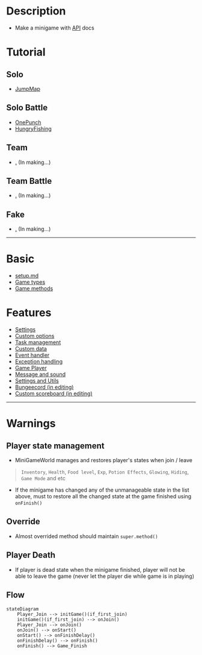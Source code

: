# Description
- Make a minigame with [API] docs



# Tutorial
## Solo
- [JumpMap](solo-JumpMap.md)

## Solo Battle
- [OnePunch](solobattle-OnePunch.md)
- [HungryFishing](solobattle-HungryFishing.md)

## Team
- [.](.) (In making...)

## Team Battle
- [.](.) (In making...)

## Fake
- [.](.) (In making...)

---


# Basic
- [setup.md](setup.md)
- [Game types](game-types.md)
- [Game methods](game-methods.md)



# Features
- [Settings](settings.md)
- [Custom options](custom-options.md)
- [Task management](task-management.md)
- [Custom data](custom-data.md)
- [Event handler](event-handler.md)
- [Exception handling](exception-handling.md)
- [Game Player](game-player.md)
- [Message and sound](message-and-sound.md)
- [Settings and Utils](settings-and-utils.md)
- [Bungeecord (in editing)](bungeecord.md)
- [Custom scoreboard (in editing)](custom-scoreboard.md)






---


# Warnings
## Player state management
- MiniGameWorld manages and restores player's states when join / leave
> `Inventory`, `Health`, `Food level`, `Exp`, `Potion Effects`, `Glowing`, `Hiding`, `Game Mode` and etc
- If the minigame has changed any of the unmanageable state in the list above, must to restore all the changed state at the game finished using `onFinish()`

## Override
- Almost overrided method should maintain `super.method()`

## Player Death
- If player is dead state when the minigame finished, player will not be able to leave the game (never let the player die while game is in playing)


## Flow
```mermaid
stateDiagram
    Player_Join --> initGame()(if_first_join)
    initGame()(if_first_join) --> onJoin()
    Player_Join --> onJoin()
    onJoin() --> onStart()
    onStart() --> onFinishDelay()
    onFinishDelay() --> onFinish()
    onFinish() --> Game_Finish
```

[API]: https://minigameworlds.github.io/MiniGameWorld/
[Detectable Event List]: detectable-event-list.md